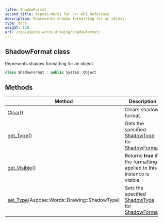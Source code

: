 ```yaml
---
title: ShadowFormat
second_title: Aspose.Words for C++ API Reference
description: Represents shadow formatting for an object. 
type: docs
weight: 118
url: /cpp/aspose.words.drawing/shadowformat/
---
```

## ShadowFormat class


Represents shadow formatting for an object.

```cpp
class ShadowFormat : public System::Object
```

## Methods

| Method | Description |
| --- | --- |
| [Clear](./clear/)() | Clears shadow format. |
| [get_Type](./get_type/)() | Gets the specified [ShadowType](../shadowtype/) for [ShadowFormat](./). |
| [get_Visible](./get_visible/)() | Returns **true** if the formatting applied to this instance is visible. |
| [set_Type](./set_type/)(Aspose::Words::Drawing::ShadowType) | Sets the specified [ShadowType](../shadowtype/) for [ShadowFormat](./). |

